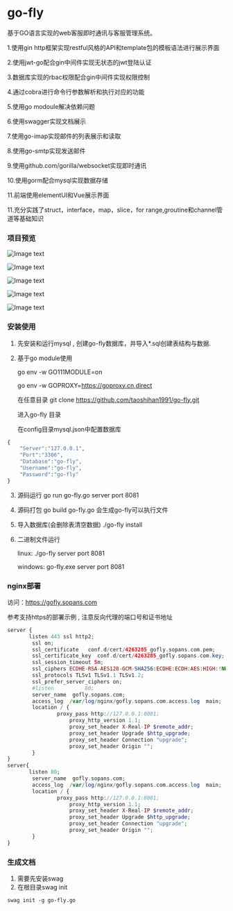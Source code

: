 # go-fly
基于GO语言实现的web客服即时通讯与客服管理系统。

1.使用gin http框架实现restful风格的API和template包的模板语法进行展示界面

2.使用jwt-go配合gin中间件实现无状态的jwt登陆认证

3.数据库实现的rbac权限配合gin中间件实现权限控制

4.通过cobra进行命令行参数解析和执行对应的功能

5.使用go modoule解决依赖问题

6.使用swagger实现文档展示

7.使用go-imap实现邮件的列表展示和读取

8.使用go-smtp实现发送邮件

9.使用github.com/gorilla/websocket实现即时通讯

10.使用gorm配合mysql实现数据存储

11.前端使用elementUI和Vue展示界面

11.充分实践了struct，interface，map，slice，for range,groutine和channel管道等基础知识

### 项目预览

![Image text](https://img2020.cnblogs.com/blog/726254/202009/726254-20200902141655838-534372058.jpg)

![Image text](https://img2020.cnblogs.com/blog/726254/202009/726254-20200902141707515-1201702349.jpg)

![Image text](https://img2020.cnblogs.com/blog/726254/202009/726254-20200902141723679-927777888.png)

![Image text](https://img2020.cnblogs.com/blog/726254/202009/726254-20200902141736713-1155907367.jpg)

![Image text](https://img2020.cnblogs.com/blog/726254/202009/726254-20200902141745935-1312775469.jpg)


### 安装使用


1. 先安装和运行mysql , 创建go-fly数据库，并导入*.sql创建表结构与数据.

2. 基于go module使用

   go env -w GO111MODULE=on
   
   go env -w GOPROXY=https://goproxy.cn,direct
   
   在任意目录 git clone https://github.com/taoshihan1991/go-fly.git
   
   进入go-fly 目录
   
   在config目录mysql.json中配置数据库
```php
{
	"Server":"127.0.0.1",
	"Port":"3306",
	"Database":"go-fly",
	"Username":"go-fly",
	"Password":"go-fly"
}
```


3. 源码运行 go run go-fly.go server port 8081

4. 源码打包 go build go-fly.go 会生成go-fly可以执行文件

5. 导入数据库(会删除表清空数据) ./go-fly install

6. 二进制文件运行
 
   linux:   ./go-fly server port 8081
   
   windows: go-fly.exe server port 8081 

### nginx部署

访问：https://gofly.sopans.com

参考支持https的部署示例 , 注意反向代理的端口号和证书地址

```php
server {
       listen 443 ssl http2;
        ssl on;
        ssl_certificate   conf.d/cert/4263285_gofly.sopans.com.pem;
        ssl_certificate_key  conf.d/cert/4263285_gofly.sopans.com.key;
        ssl_session_timeout 5m;
        ssl_ciphers ECDHE-RSA-AES128-GCM-SHA256:ECDHE:ECDH:AES:HIGH:!NULL:!aNULL:!MD5:!ADH:!RC4;
        ssl_protocols TLSv1 TLSv1.1 TLSv1.2;
        ssl_prefer_server_ciphers on;
        #listen          80; 
        server_name  gofly.sopans.com;
        access_log  /var/log/nginx/gofly.sopans.com.access.log  main;
        location / {
                proxy_pass http://127.0.0.1:8081;
                    proxy_http_version 1.1;
                    proxy_set_header X-Real-IP $remote_addr;
                    proxy_set_header Upgrade $http_upgrade;
                    proxy_set_header Connection "upgrade";
                    proxy_set_header Origin "";
        }
}
server{
       listen 80;
        server_name  gofly.sopans.com;
        access_log  /var/log/nginx/gofly.sopans.com.access.log  main;
        location / {
                proxy_pass http://127.0.0.1:8081;
                    proxy_http_version 1.1;
                    proxy_set_header X-Real-IP $remote_addr;
                    proxy_set_header Upgrade $http_upgrade;
                    proxy_set_header Connection "upgrade";
                    proxy_set_header Origin "";
        }
}
```

### 生成文档

1. 需要先安装swag
2. 在根目录swag init
```$xslt
swag init -g go-fly.go
```


